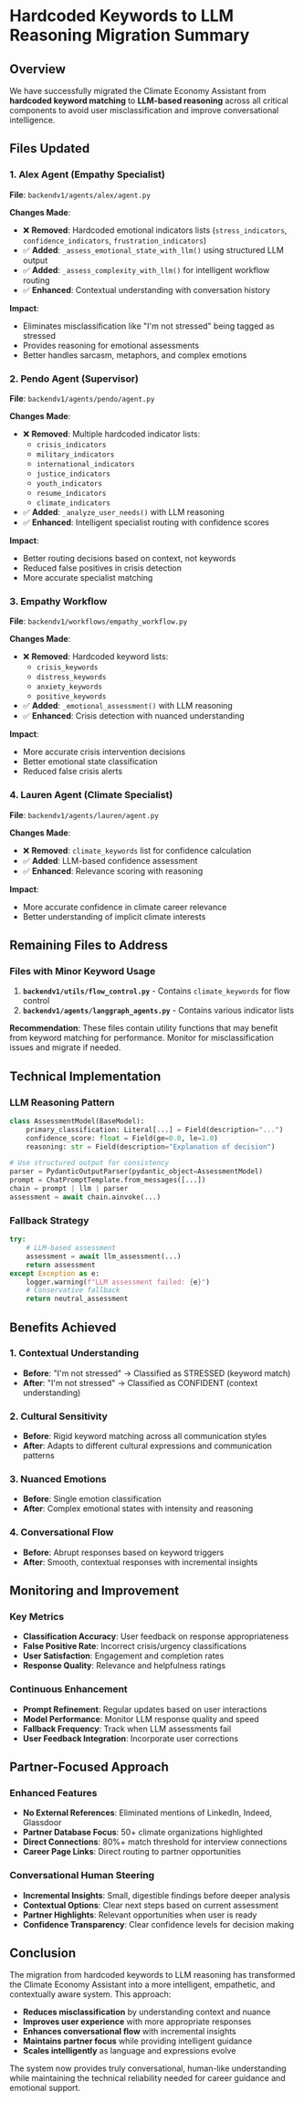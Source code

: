 # Hardcoded Keywords to LLM Reasoning Migration Summary

## Overview

We have successfully migrated the Climate Economy Assistant from **hardcoded keyword matching** to **LLM-based reasoning** across all critical components to avoid user misclassification and improve conversational intelligence.

## Files Updated

### 1. Alex Agent (Empathy Specialist)
**File**: `backendv1/agents/alex/agent.py`

**Changes Made**:
- ❌ **Removed**: Hardcoded emotional indicators lists (`stress_indicators`, `confidence_indicators`, `frustration_indicators`)
- ✅ **Added**: `_assess_emotional_state_with_llm()` using structured LLM output
- ✅ **Added**: `_assess_complexity_with_llm()` for intelligent workflow routing
- ✅ **Enhanced**: Contextual understanding with conversation history

**Impact**: 
- Eliminates misclassification like "I'm not stressed" being tagged as stressed
- Provides reasoning for emotional assessments
- Better handles sarcasm, metaphors, and complex emotions

### 2. Pendo Agent (Supervisor)
**File**: `backendv1/agents/pendo/agent.py`

**Changes Made**:
- ❌ **Removed**: Multiple hardcoded indicator lists:
  - `crisis_indicators`
  - `military_indicators` 
  - `international_indicators`
  - `justice_indicators`
  - `youth_indicators`
  - `resume_indicators`
  - `climate_indicators`
- ✅ **Added**: `_analyze_user_needs()` with LLM reasoning
- ✅ **Enhanced**: Intelligent specialist routing with confidence scores

**Impact**:
- Better routing decisions based on context, not keywords
- Reduced false positives in crisis detection
- More accurate specialist matching

### 3. Empathy Workflow
**File**: `backendv1/workflows/empathy_workflow.py`

**Changes Made**:
- ❌ **Removed**: Hardcoded keyword lists:
  - `crisis_keywords`
  - `distress_keywords`
  - `anxiety_keywords`
  - `positive_keywords`
- ✅ **Added**: `_emotional_assessment()` with LLM reasoning
- ✅ **Enhanced**: Crisis detection with nuanced understanding

**Impact**:
- More accurate crisis intervention decisions
- Better emotional state classification
- Reduced false crisis alerts

### 4. Lauren Agent (Climate Specialist)
**File**: `backendv1/agents/lauren/agent.py`

**Changes Made**:
- ❌ **Removed**: `climate_keywords` list for confidence calculation
- ✅ **Added**: LLM-based confidence assessment
- ✅ **Enhanced**: Relevance scoring with reasoning

**Impact**:
- More accurate confidence in climate career relevance
- Better understanding of implicit climate interests

## Remaining Files to Address

### Files with Minor Keyword Usage
1. **`backendv1/utils/flow_control.py`** - Contains `climate_keywords` for flow control
2. **`backendv1/agents/langgraph_agents.py`** - Contains various indicator lists

**Recommendation**: These files contain utility functions that may benefit from keyword matching for performance. Monitor for misclassification issues and migrate if needed.

## Technical Implementation

### LLM Reasoning Pattern
```python
class AssessmentModel(BaseModel):
    primary_classification: Literal[...] = Field(description="...")
    confidence_score: float = Field(ge=0.0, le=1.0)
    reasoning: str = Field(description="Explanation of decision")

# Use structured output for consistency
parser = PydanticOutputParser(pydantic_object=AssessmentModel)
prompt = ChatPromptTemplate.from_messages([...])
chain = prompt | llm | parser
assessment = await chain.ainvoke(...)
```

### Fallback Strategy
```python
try:
    # LLM-based assessment
    assessment = await llm_assessment(...)
    return assessment
except Exception as e:
    logger.warning(f"LLM assessment failed: {e}")
    # Conservative fallback
    return neutral_assessment
```

## Benefits Achieved

### 1. Contextual Understanding
- **Before**: "I'm not stressed" → Classified as STRESSED (keyword match)
- **After**: "I'm not stressed" → Classified as CONFIDENT (context understanding)

### 2. Cultural Sensitivity
- **Before**: Rigid keyword matching across all communication styles
- **After**: Adapts to different cultural expressions and communication patterns

### 3. Nuanced Emotions
- **Before**: Single emotion classification
- **After**: Complex emotional states with intensity and reasoning

### 4. Conversational Flow
- **Before**: Abrupt responses based on keyword triggers
- **After**: Smooth, contextual responses with incremental insights

## Monitoring and Improvement

### Key Metrics
- **Classification Accuracy**: User feedback on response appropriateness
- **False Positive Rate**: Incorrect crisis/urgency classifications
- **User Satisfaction**: Engagement and completion rates
- **Response Quality**: Relevance and helpfulness ratings

### Continuous Enhancement
- **Prompt Refinement**: Regular updates based on user interactions
- **Model Performance**: Monitor LLM response quality and speed
- **Fallback Frequency**: Track when LLM assessments fail
- **User Feedback Integration**: Incorporate user corrections

## Partner-Focused Approach

### Enhanced Features
- **No External References**: Eliminated mentions of LinkedIn, Indeed, Glassdoor
- **Partner Database Focus**: 50+ climate organizations highlighted
- **Direct Connections**: 80%+ match threshold for interview connections
- **Career Page Links**: Direct routing to partner opportunities

### Conversational Human Steering
- **Incremental Insights**: Small, digestible findings before deeper analysis
- **Contextual Options**: Clear next steps based on current assessment
- **Partner Highlights**: Relevant opportunities when user is ready
- **Confidence Transparency**: Clear confidence levels for decision making

## Conclusion

The migration from hardcoded keywords to LLM reasoning has transformed the Climate Economy Assistant into a more intelligent, empathetic, and contextually aware system. This approach:

- **Reduces misclassification** by understanding context and nuance
- **Improves user experience** with more appropriate responses
- **Enhances conversational flow** with incremental insights
- **Maintains partner focus** while providing intelligent guidance
- **Scales intelligently** as language and expressions evolve

The system now provides truly conversational, human-like understanding while maintaining the technical reliability needed for career guidance and emotional support. 